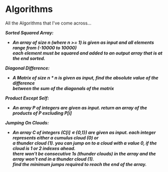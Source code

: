 # Algorithms
All the Algorithms that I've come across...


<i><b>Sorted Squared Array:<b><i>
 * An array of size n (where n >= 1) is given as input and all elements range from (-10000 to 10000)  
 each element must be squared and added to an output array that is at the end sorted.  
   
 <i><b>Diagonal Difference:<b><i>
 * A Matrix of size n * n is given as input, find the absolute value of the difference  
  between the sum of the diagonals of the matrix
  
  <i><b>Product Except Self:<b><i>  
  * An array P of integers are given as input. return an array of the products of *P* excluding *P[i]*
   
   <i><b>Jumping On Clouds:<b><i>  
  * An array C of integers (C[i] ∊ {0,1}) are given as input. each integer represents either a cumulus cloud (0) or  
    a thunder cloud (1). you can jump on to a cloud with a value 0, if the cloud is 1 or 2 indexes ahead.   
    there won't be consecutive 1s (thunder clouds) in the array and the array won't end in a thunder cloud (1).  
    find the minimum jumps required to reach the end of the array.
